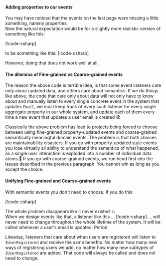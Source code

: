 ﻿#### Adding properties to our events
You may have noticed that the events on the last page were missing a little something, namely properties.\
Now the natural expectation would be for a slightly more realistic version of something like this:

[!code-csharp[](property-updated-events.cs#IUserCreated)]

to be something like this:
[!code-csharp[](property-updated-events.cs#IUserEmailEventsNaive)]

However, doing that does not work well at all.

#### The dilemma of Fine-grained vs Coarse-grained events
The reason the above code is terrible idea, is that some event listeners care only about updated data, and others care about semantics. If we do things like above, the code that care only about data will not only have to know about and manually listen to every single concrete event in the system that updates `Email`, we must keep track of every such listener for every single aggregate property in our whole system, and update  each of them every time a new event that updates a user email is created :fearful:

Classically the above problem has lead to projects being forced to choose between using fine-grained property-updated events and coarse-grained semantically meaningful domain events. The problem is that both choices are maintainability disasters. If you go with property-updated style events you lose virtually all ability to understand the semantics of what happened, as a single user interaction is exploded into a number of individual data atoms :grimacing: If you go with coarse-grained events, we run head first into the issues described in the previous paragraph. You cannot win as long as you accept the choice. 

#### Unifying Fine-grained and Coarse-grained events
With semantic events you don't need to choose. If you do this: 

[!code-csharp[](property-updated-events.cs#IUserEmailEventsWorking)]

The whole problem disappears like it never existed :relaxed:\
When we design events like that, a listener like this ...
[!code-csharp[](property-updated-events.cs#EmailPropertyUpdatedListener)]
... will never need to change throughout the whole lifetime of the system. It will be called whenever a user's email is updated. Period.

Likewise, listeners that care about when users are registered will listen to `IUserRegistered` and receive the same benefits. No matter how many new ways of registering users we add, no matter how many new subtypes of `IUserRegistered` are added. That code will always be called and does not need to change.

